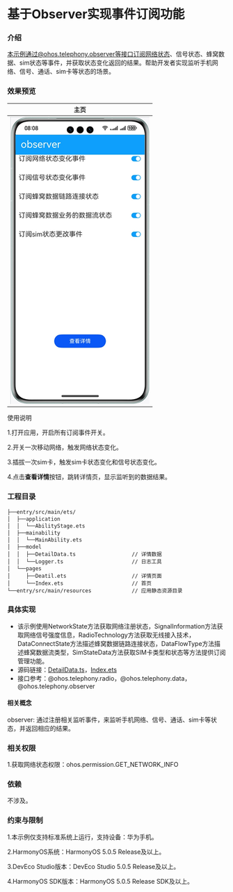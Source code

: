 # 基于Observer实现事件订阅功能

### 介绍

本示例通过@ohos.telephony.observer等接口订阅网络状态、信号状态、蜂窝数据、sim状态等事件，并获取状态变化返回的结果。帮助开发者实现监听手机网络、信号、通话、sim卡等状态的场景。

### 效果预览

|主页|
|--------------------------------|
|![](screenshots/device/observer.png)|

使用说明

1.打开应用，开启所有订阅事件开关。

2.开关一次移动网络，触发网络状态变化。

3.插拔一次sim卡，触发sim卡状态变化和信号状态变化。

4.点击**查看详情**按钮，跳转详情页，显示监听到的数据结果。

### 工程目录
```
├──entry/src/main/ets/
│  ├──application
│  │  └──AbilityStage.ets
│  ├──mainability
│  │  └──MainAbility.ets
│  ├──model
│  │  ├──DetailData.ts                  // 详情数据
│  │  └──Logger.ts                      // 日志工具
│  └──pages
│     ├──Deatil.ets                     // 详情页面
│     └──Index.ets                      // 首页
└──entry/src/main/resources             // 应用静态资源目录
```
### 具体实现

* 该示例使用NetworkState方法获取网络注册状态，SignalInformation方法获取网络信号强度信息，RadioTechnology方法获取无线接入技术，DataConnectState方法描述蜂窝数据链路连接状态，DataFlowType方法描述蜂窝数据流类型，SimStateData方法获取SIM卡类型和状态等方法提供订阅管理功能。
* 源码链接：[DetailData.ts](entry/src/main/ets/modle/DetailData.ts)，[Index.ets](entry/src/main/ets/pages/Index.ets)
* 接口参考：@ohos.telephony.radio，@ohos.telephony.data，@ohos.telephony.observer

#### 相关概念

observer: 通过注册相关监听事件，来监听手机网络、信号、通话、sim卡等状态，并返回相应的结果。

### 相关权限

1.获取网络状态权限：ohos.permission.GET_NETWORK_INFO

### 依赖

不涉及。

### 约束与限制

1.本示例仅支持标准系统上运行，支持设备：华为手机。

2.HarmonyOS系统：HarmonyOS 5.0.5 Release及以上。

3.DevEco Studio版本：DevEco Studio 5.0.5 Release及以上。

4.HarmonyOS SDK版本：HarmonyOS 5.0.5 Release SDK及以上。
